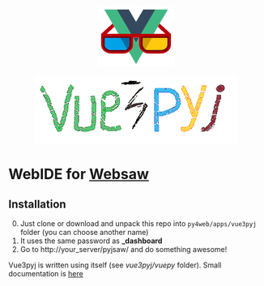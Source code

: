 <p align="center">
  <img width = "150" src="https://raw.githubusercontent.com/valq7711/vue3pyj/master/static/vue3pyj_logo.png">
</p>
<p align="center">
  <img src="https://raw.githubusercontent.com/valq7711/vue3pyj/master/static/vue3pyj_art1.png">
</p>

# WebIDE for [Websaw](http://websaw.com) 
## Installation
0. Just clone or download and unpack this repo into `py4web/apps/vue3pyj` folder (you can choose another name)
1. It uses the same password as **\_dashboard**
2. Go to http://your_server/pyjsaw/ and do something awesome!

Vue3pyj is written using itself (see *vue3pyj/vuepy* folder). Small documentation is [here](https://github.com/valq7711/vue2pyj)  
